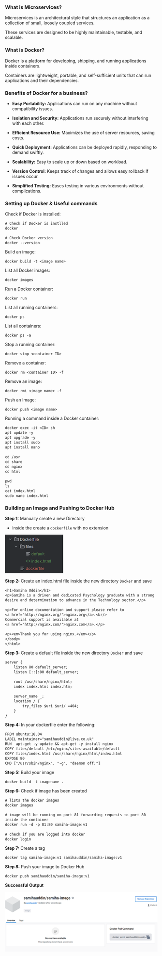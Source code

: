 ### What is Microservices?

Microservices is an architectural style that structures an application as a collection of small, loosely coupled services.

These services are designed to be highly maintainable, testable, and scalable. 

### What is Docker?

Docker is a platform for developing, shipping, and running applications inside containers. 

Containers are lightweight, portable, and self-sufficient units that can run applications and their dependencies. 

### Benefits of Docker for a business?

- **Easy Portability:** Applications can run on any machine without compatibility issues.

- **Isolation and Security:** Applications run securely without interfering with each other.

- **Efficient Resource Use:** Maximizes the use of server resources, saving costs.

- **Quick Deployment:** Applications can be deployed rapidly, responding to demand swiftly.

- **Scalability:** Easy to scale up or down based on workload.

- **Version Control:** Keeps track of changes and allows easy rollback if issues occur.

- **Simplified Testing:** Eases testing in various environments without complications.

### Setting up Docker & Useful commands

Check if Docker is installed:
```
# Check if Docker is instlled 
docker

# Check Docker version
docker --version
```

Build an image:
```
docker build -t <image name>
```

List all Docker images:
```
docker images
```

Run a Docker container:
```
docker run
```
List all running containers:
```
docker ps
```
List all containers:
```
docker ps -a
```
Stop a running container:
```
docker stop <container ID>
```
Remove a container:
```
docker rm <container ID> -f
```
Remove an image:
```
docker rmi <image name> -f
```
Push an Image:
```
docker push <image name>
```
Running a command inside a Docker container:
```
docker exec -it <ID> sh
apt update -y
apt upgrade -y
apt install sudo
apt install nano

cd /usr
cd share
cd nginx
cd html

pwd
ls
cat index.html
sudo nano index.html
```
### Building an Image and Pushing to Docker Hub

**Step 1:** Manually create a new Directory 
- Inside the create a `dockerfile` with no extension

![alt text](Images/df.png)

**Step 2:** Create an index.html file inside the new directory `Docker` and save
```
<h1>Samiha Uddin</h1>
<p>Samiha is a driven and dedicated Psychology graduate with a strong desire and determination to advance in the Technology sector.</p>

<p>For online documentation and support please refer to
<a href="http://nginx.org/">nginx.org</a>.<br/>
Commercial support is available at
<a href="http://nginx.com/">nginx.com</a>.</p>

<p><em>Thank you for using nginx.</em></p>
</body>
</html>
```
**Step 3:** Create a default file inside the new directory `Docker` and save
```
server {
    listen 80 default_server;
    listen [::]:80 default_server;
    
    root /usr/share/nginx/html;
    index index.html index.htm;

    server_name _;
    location / {
        try_files $uri $uri/ =404;
    }
}
```
**Step 4:** In your dockerfile enter the following:
```
FROM ubuntu:18.04  
LABEL maintainer="samihauddin@live.co.uk" 
RUN  apt-get -y update && apt-get -y install nginx
COPY files/default /etc/nginx/sites-available/default
COPY files/index.html /usr/share/nginx/html/index.html
EXPOSE 80
CMD ["/usr/sbin/nginx", "-g", "daemon off;"]
```
**Step 5:** Build your image
```
docker build -t imagename .
```
**Step 6:** Check if image has been created
```
# lists the docker images
docker images

# image will be running on port 81 forwarding requests to port 80 inside the container
docker run -d -p 81:80 samiha-image:v1

# check if you are logged into docker
docker login
```
**Step 7:** Create a tag
```
docker tag samiha-image:v1 samihauddin/samiha-image:v1
```
**Step 8:** Push your image to Docker Hub
```
docker push samihauddin/samiha-image:v1
```

**Successful Output**

![alt text](Images/so.png)